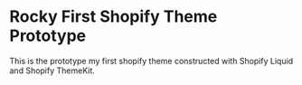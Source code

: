 # Rocky First Shopify Theme Prototype

This is the prototype my first shopify theme constructed with Shopify Liquid and Shopify ThemeKit.